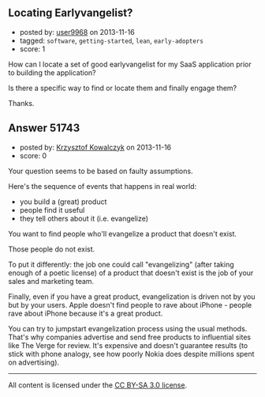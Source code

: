 ## Locating Earlyvangelist?

- posted by: [user9968](https://stackexchange.com/users/-1/9968-user9968) on 2013-11-16
- tagged: `software`, `getting-started`, `lean`, `early-adopters`
- score: 1

<p>How can I locate a set of good earlyvangelist for my SaaS application prior to building the application?</p>

<p>Is there a specific way to find or locate them and finally engage them?</p>

<p>Thanks.</p>



## Answer 51743

- posted by: [Krzysztof Kowalczyk](https://stackexchange.com/users/-1/3945-krzysztof-kowalczyk) on 2013-11-16
- score: 0

<p>Your question seems to be based on faulty assumptions.</p>

<p>Here's the sequence of events that happens in real world:</p>

<ul>
<li>you build a (great) product</li>
<li>people find it useful</li>
<li>they tell others about it (i.e. evangelize)</li>
</ul>

<p>You want to find people who'll evangelize a product that doesn't exist.</p>

<p>Those people do not exist.</p>

<p>To put it differently: the job one could call "evangelizing" (after taking enough of a poetic license) of a product that doesn't exist is the job of your sales and marketing team.</p>

<p>Finally, even if you have a great product, evangelization is driven not by you but by your users. Apple doesn't find people to rave about iPhone - people rave about iPhone because it's a great product.</p>

<p>You can try to jumpstart evangelization process using the usual methods. That's why companies advertise and send free products to influential sites like The Verge for review. It's expensive and doesn't guarantee results (to stick with phone analogy, see how poorly Nokia does despite millions spent on advertising).</p>




---

All content is licensed under the [CC BY-SA 3.0 license](https://creativecommons.org/licenses/by-sa/3.0/).
